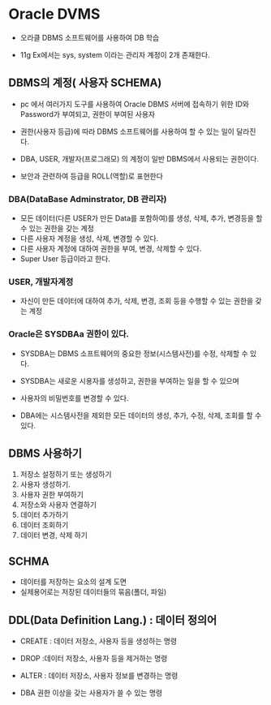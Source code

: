# Oracle DVMS
* 오라클 DBMS 소프트웨어를 사용하여 DB 학습

* 11g Ex에서는 sys, system 이라는 관리자 계정이 2개 존재한다.

## DBMS의 계정( 사용자 SCHEMA)
* pc 에서 여러가지 도구를 사용하여 Oracle DBMS 서버에 접속하기 위한 ID와 Password가 부여되고, 권한이 부여된 사용자
* 권한(사용자 등급)에 따라 DBMS 소프트웨어를 사용하여 할 수 있는 일이 달라진다.

* DBA, USER, 개발자(프로그래모) 의 계정이 일반 DBMS에서 사용되는 권한이다.
* 보안과 관련하여 등급을 ROLL(역할)로 표현한다

### DBA(DataBase Adminstrator, DB 관리자)
* 모든 데이터(다른 USER가 만든 Data를 포함하여)를 생성, 삭제, 추가, 변경등을 할 수 있는 권한을 갖는 계정
* 다른 사용자 계정을 생성, 삭제, 변경할 수 있다.
* 다른 사용자 계정에 대하여 권한을 부여, 변경, 삭제할 수 있다.
* Super User 등급이라고 한다.


### USER, 개발자계정
* 자신이 만든 데이터에 대하여 추가, 삭제, 변경, 조회 등을 수행할 수 있는 권한을 갖는 계정


### Oracle은 SYSDBAa 권한이 있다.
* SYSDBA는 DBMS 소프트웨어의 중요한 정보(시스템사전)를 수정, 삭제할 수 있다.
* SYSDBA는 새로운 시용자를 생성하고, 권한을 부여하는 일을 할 수 있으며
* 사용자의 비밀번호를 변경할 수 있다.

* DBA에는 시스템사전을 제외한 모든 데이터의 생성, 추가, 수정, 삭제, 조회를 할 수 있다.


## DBMS 사용하기
1. 저장소 설정하기 또는 생성하기
2. 사용자 생성하기.
3. 사용자 권한 부여하기
4. 저장소와 사용자 연결하기
5. 데이터 추가하기
6. 데이터 조회하기
7. 데이터 변경, 삭제 하기

## SCHMA
* 데이터를 저장하는 요소의 설계 도면
* 실제용어로는 저장된 데이터들의 묶음(폴더, 파일)

## DDL(Data Definition Lang.) : 데이터 정의어
* CREATE : 데이터 저장소, 사용자 등을 생성하는 명령
* DROP :데이터 저장소, 사용자 등을 제거하는 명령
* ALTER : 데이터 저장소, 사용자 정보를 변경하는 명령

* DBA 권한 이상을 갖는 사용자가 쓸 수 있는 명령